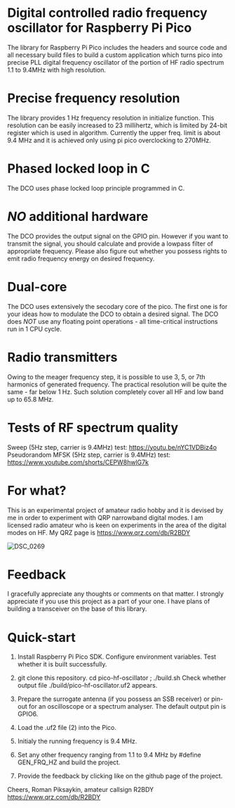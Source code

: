 # Digital controlled radio frequency oscillator for Raspberry Pi Pico 

The library for Raspberry Pi Pico includes the headers and source code and all 
necessary build files to build a custom application which turns pico into
precise PLL digital frequency oscillator of the portion of HF radio spectrum
1.1 to 9.4MHz with high resolution.

# Precise frequency resolution
The library provides 1 Hz frequency resolution in initialize function. This
resolution can be easily increased to 23 millihertz, which is limited by
24-bit register which is used in algorithm.
Currently the upper freq. limit is about 9.4 MHz and it is achieved only using 
pi pico overclocking to 270MHz.

# Phased locked loop in C
The DCO uses phase locked loop principle programmed in C.

# *NO* additional hardware
The DCO provides the output signal on the GPIO pin. However if you want to
transmit the signal, you should calculate and provide a lowpass filter of
appropriate frequency. Please also figure out whether you possess rights
to emit radio frequency energy on desired frequency.

# Dual-core
The DCO uses extensively the secodary core of the pico. The first one is for
your ideas how to modulate the DCO to obtain a desired signal.
The DCO does *NOT* use any floating point operations - all time-critical 
instructions run in 1 CPU cycle.

# Radio transmitters
Owing to the meager frequency step, it is possible to use 3, 5, or 7th harmonics 
of generated frequency. The practical resolution will be quite the same - far
below 1 Hz. Such solution completely cover all HF and low band up to 65.8 MHz.

# Tests of RF spectrum quality
Sweep (5Hz step, carrier is 9.4MHz) test: https://youtu.be/nYC1VDBiz4o
Pseudorandom MFSK (5Hz step, carrier is 9.4MHz) test: https://www.youtube.com/shorts/CEPW8hwlG7k

# For what?
This is an experimental project of amateur radio hobby and it is devised by me 
in order to experiment with QRP narrowband digital modes.
I am licensed radio amateur who is keen on experiments in the area of the 
digital modes on HF. 
My QRZ page is https://www.qrz.com/db/R2BDY

![DSC_0269](https://github.com/RPiks/pico-hf-oscillator/assets/47501785/dfa3ae65-5ceb-46cb-a4ec-bf7b5defc5ec)

# Feedback
I gracefully appreciate any thoughts or comments on that matter.
I strongly appreciate if you use this project as a part of your one.
I have plans of building a transceiver on the base of this library.

# Quick-start
1. Install Raspberry Pi Pico SDK. Configure environment variables. Test whether 
it is built successfully.

2. git clone this repository. cd pico-hf-oscillator ; ./build.sh
Check whether output file ./build/pico-hf-oscillator.uf2 appears.

3. Prepare the surrogate antenna (if you possess an SSB receiver) or pin-out
for an oscilloscope or a spectrum analyser. The default output pin is GPIO6.

4. Load the .uf2 file (2) into the Pico.

5. Initialy the running frequency is 9.4 MHz.

6. Set any other frequency ranging from 1.1 to 9.4 MHz by #define GEN_FRQ_HZ and build the project. 

7. Provide the feedback by clicking like on the github page of the project.


Cheers,
Roman Piksaykin, amateur callsign R2BDY
https://www.qrz.com/db/R2BDY
